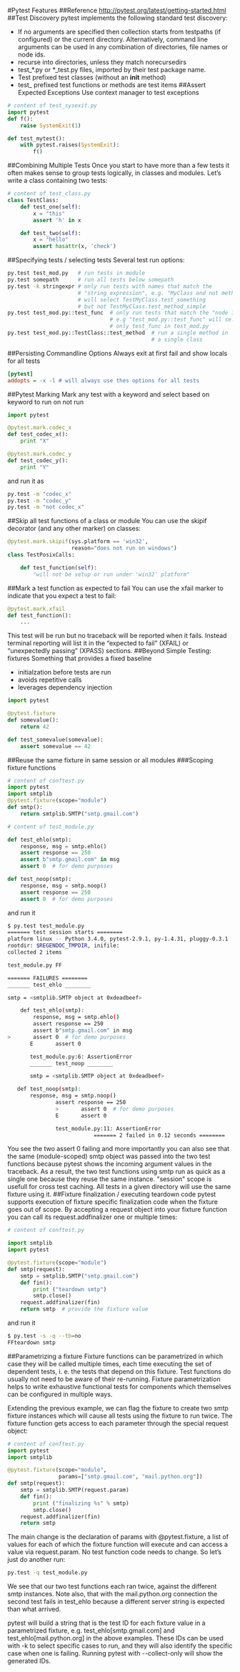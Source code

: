 #Pytest Features
##Reference
http://pytest.org/latest/getting-started.html
##Test Discovery
pytest implements the following standard test discovery:

* If no arguments are specified then collection starts from testpaths (if configured) or the current directory. Alternatively, command line arguments can be used in any combination of directories, file names or node ids.
* recurse into directories, unless they match norecursedirs
* test_*.py or *_test.py files, imported by their test package name.
* Test prefixed test classes (without an __init__ method)
* test_ prefixed test functions or methods are test items
##Assert Expected Exceptions
Use context manager to test exceptions
```python
# content of test_sysexit.py
import pytest
def f():
    raise SystemExit(1)

def test_mytest():
    with pytest.raises(SystemExit):
        f()
```
##Combining Multiple Tests
Once you start to have more than a few tests it often makes sense to group tests logically, in classes and modules. Let’s write a class containing two tests:
```python
# content of test_class.py
class TestClass:
    def test_one(self):
        x = "this"
        assert 'h' in x

    def test_two(self):
        x = "hello"
        assert hasattr(x, 'check')
```
##Specifying tests / selecting tests
Several test run options:
```bash
py.test test_mod.py   # run tests in module
py.test somepath      # run all tests below somepath
py.test -k stringexpr # only run tests with names that match the
                      # "string expression", e.g. "MyClass and not method"
                      # will select TestMyClass.test_something
                      # but not TestMyClass.test_method_simple
py.test test_mod.py::test_func  # only run tests that match the "node ID",
                                # e.g "test_mod.py::test_func" will select
                                # only test_func in test_mod.py
py.test test_mod.py::TestClass::test_method  # run a single method in
                                             # a single class
```
##Persisting Commandline Options
Always exit at first fail and show locals for all tests
```ini
[pytest]
addopts = -x -l # will always use thes options for all tests
```
##Pytest Marking
Mark any test with a keyword and select based on keyword to run on not run 
```python
import pytest

@pytest.mark.codec_x
def test_codec_x():
    print "X"

@pytest.mark.codec_y
def test_codec_y():
    print "Y"
```
and run it as
```bash
py.test -m "codec_x"
py.test -m "codec_y"
py.test -m "not codec_x"
```
##Skip all test functions of a class or module
You can use the skipif decorator (and any other marker) on classes:
```python
@pytest.mark.skipif(sys.platform == 'win32',
                    reason="does not run on windows")
class TestPosixCalls:

    def test_function(self):
        "will not be setup or run under 'win32' platform"
```
##Mark a test function as expected to fail
You can use the xfail marker to indicate that you expect a test to fail:
```python
@pytest.mark.xfail
def test_function():
    ...
```
This test will be run but no traceback will be reported when it fails. Instead terminal reporting will list it in the “expected to fail” (XFAIL) or “unexpectedly passing” (XPASS) sections.
##Beyond Simple Testing: fixtures
Something that provides a fixed baseline
* initialzation before tests are run
* avoids repetitive calls
* leverages dependency injection
```python
import pytest

@pytest.fixture
def somevalue():
    return 42

def test_somevalue(somevalue):
    assert somevalue == 42
```
##Reuse the same fixture in same session or all modules
###Scoping fixture functions
```python
# content of conftest.py
import pytest
import smtplib
@pytest.fixture(scope="module")
def smtp():
    return smtplib.SMTP("smtp.gmail.com")

# content of test_module.py

def test_ehlo(smtp):
    response, msg = smtp.ehlo()
    assert response == 250
    assert b"smtp.gmail.com" in msg
    assert 0  # for demo purposes

def test_noop(smtp):
    response, msg = smtp.noop()
    assert response == 250
    assert 0  # for demo purposes
```
and run it
```bash
$ py.test test_module.py
======= test session starts ========
platform linux -- Python 3.4.0, pytest-2.9.1, py-1.4.31, pluggy-0.3.1
rootdir: $REGENDOC_TMPDIR, inifile:
collected 2 items

test_module.py FF

======= FAILURES ========
_______ test_ehlo ________

smtp = <smtplib.SMTP object at 0xdeadbeef>

    def test_ehlo(smtp):
        response, msg = smtp.ehlo()
        assert response == 250
        assert b"smtp.gmail.com" in msg
>       assert 0  # for demo purposes
       E       assert 0

       test_module.py:6: AssertionError
       _______ test_noop ________

       smtp = <smtplib.SMTP object at 0xdeadbeef>

   def test_noop(smtp):
       response, msg = smtp.noop()
               assert response == 250
               >       assert 0  # for demo purposes
               E       assert 0

               test_module.py:11: AssertionError
                           ======= 2 failed in 0.12 seconds ========

```
You see the two assert 0 failing and more importantly you can also see that the same (module-scoped) smtp object was passed into the two test functions because pytest shows the incoming argument values in the traceback. As a result, the two test functions using smtp run as quick as a single one because they reuse the same instance.
"session" scope is usefull for cross test caching. All tests in a given directory will use the same fixture using it.
##Fixture finalization / executing teardown code
pytest supports execution of fixture specific finalization code when the fixture goes out of scope. By accepting a request object into your fixture function you can call its request.addfinalizer one or multiple times:
```python
# content of conftest.py

import smtplib
import pytest

@pytest.fixture(scope="module")
def smtp(request):
    smtp = smtplib.SMTP("smtp.gmail.com")
    def fin():
        print ("teardown smtp")
        smtp.close()
    request.addfinalizer(fin)
    return smtp  # provide the fixture value
```
and run it
```bash
$ py.test -s -q --tb=no
FFteardown smtp
```
##Parametrizing a fixture
Fixture functions can be parametrized in which case they will be called multiple times, each time executing the set of dependent tests, i. e. the tests that depend on this fixture. Test functions do usually not need to be aware of their re-running. Fixture parametrization helps to write exhaustive functional tests for components which themselves can be configured in multiple ways.

Extending the previous example, we can flag the fixture to create two smtp fixture instances which will cause all tests using the fixture to run twice. The fixture function gets access to each parameter through the special request object:
```python
# content of conftest.py
import pytest
import smtplib

@pytest.fixture(scope="module",
                params=["smtp.gmail.com", "mail.python.org"])
def smtp(request):
    smtp = smtplib.SMTP(request.param)
    def fin():
        print ("finalizing %s" % smtp)
        smtp.close()
    request.addfinalizer(fin)
    return smtp
```
The main change is the declaration of params with @pytest.fixture, a list of values for each of which the fixture function will execute and can access a value via request.param. No test function code needs to change. So let’s just do another run:
```bash
py.test -q test_module.py
```
We see that our two test functions each ran twice, against the different smtp instances. Note also, that with the mail.python.org connection the second test fails in test_ehlo because a different server string is expected than what arrived.

pytest will build a string that is the test ID for each fixture value in a parametrized fixture, e.g. test_ehlo[smtp.gmail.com] and test_ehlo[mail.python.org] in the above examples. These IDs can be used with -k to select specific cases to run, and they will also identify the specific case when one is failing. Running pytest with --collect-only will show the generated IDs.
